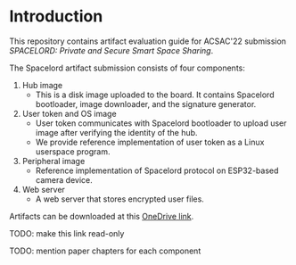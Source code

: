 # Introduction

This repository contains artifact evaluation guide for
ACSAC'22 submission
*SPACELORD: Private and Secure Smart Space Sharing*.

The Spacelord artifact submission consists of four components:

1. Hub image
    * This is a disk image uploaded to the board.
      It contains Spacelord bootloader, image downloader,
      and the signature generator.
2. User token and OS image
    * User token communicates with Spacelord bootloader to upload user image
      after verifying the identity of the hub.
    * We provide reference implementation of user token as a Linux userspace program.
3. Peripheral image
    * Reference implementation of Spacelord protocol on ESP32-based camera device.
4. Web server
    * A web server that stores encrypted user files.

Artifacts can be downloaded at this [OneDrive link](https://1drv.ms/u/s!Apa8Zxdex5yci51ALONC_FURN_GnNw?e=No9NnK).

TODO: make this link read-only

TODO: mention paper chapters for each component
